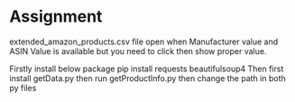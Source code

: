 # Assignment 
extended_amazon_products.csv file open when Manufacturer value and ASIN Value is available but you need to click then show proper value.

Firstly install below package
pip install requests beautifulsoup4
Then first install getData.py then run getProductInfo.py
then change the path in both py files
